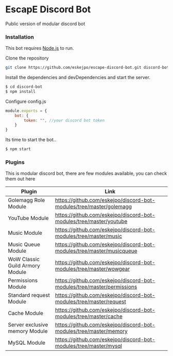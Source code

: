 # EscapE Discord Bot

Public version of modular discord bot


### Installation

This bot requires [Node.js](https://nodejs.org/) to run.

Clone the repository
```sh
git clone https://github.com/eskejpo/escape-discord-bot.git discord-bot
```
Install the dependencies and devDependencies and start the server.

```sh
$ cd discord-bot
$ npm install
```
Configure config.js
```js
module.exports = {
    bot: {
        token: "", //your discord bot token
    }
}
```

Its time to start the bot..

```sh
$ npm start
```

### Plugins

This is modular discord bot, there are few modules available, you can check them out here

| Plugin | Link |
| ------ | ------ |
| Golemagg Role Module | https://github.com/eskejpo/discord-bot-modules/tree/master/golemagg |
| YouTube Module | https://github.com/eskejpo/discord-bot-modules/tree/master/youtube |
| Music Module | https://github.com/eskejpo/discord-bot-modules/tree/master/music |
| Music Queue Module | https://github.com/eskejpo/discord-bot-modules/tree/master/musicqueue |
| WoW Classic Guild Armory Module | https://github.com/eskejpo/discord-bot-modules/tree/master/wowgear |
| Permissions Module | https://github.com/eskejpo/discord-bot-modules/tree/master/permissions |
| Standard request Module | https://github.com/eskejpo/discord-bot-modules/tree/master/request |
| Cache Module | https://github.com/eskejpo/discord-bot-modules/tree/master/cache |
| Server exclusive memory Module | https://github.com/eskejpo/discord-bot-modules/tree/master/memory |
| MySQL Module | https://github.com/eskejpo/discord-bot-modules/tree/master/mysql |

